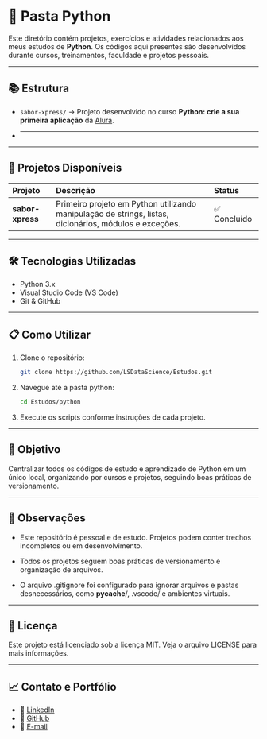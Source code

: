 # 📂 Pasta Python

Este diretório contém projetos, exercícios e atividades relacionados aos meus estudos de **Python**. Os códigos aqui presentes são desenvolvidos durante cursos, treinamentos, faculdade e projetos pessoais.

---

## 📚 Estrutura

- `sabor-xpress/` → Projeto desenvolvido no curso **Python: crie a sua primeira aplicação** da [Alura](https://www.alura.com.br/).
- ***

---

## 📌 Projetos Disponíveis

| Projeto          | Descrição                                                                                              | Status       |
| :--------------- | :----------------------------------------------------------------------------------------------------- | :----------- |
| **sabor-xpress** | Primeiro projeto em Python utilizando manipulação de strings, listas, dicionários, módulos e exceções. | ✅ Concluído |

---

## 🛠️ Tecnologias Utilizadas

- Python 3.x
- Visual Studio Code (VS Code)
- Git & GitHub

---

## 📋 Como Utilizar

1. Clone o repositório:
   ```bash
   git clone https://github.com/LSDataScience/Estudos.git
   ```
2. Navegue até a pasta python:
   ```bash
   cd Estudos/python
   ```
3. Execute os scripts conforme instruções de cada projeto.

---

## 📖 Objetivo

Centralizar todos os códigos de estudo e aprendizado de Python em um único local, organizando por cursos e projetos, seguindo boas práticas de versionamento.

---

## 📎 Observações

- Este repositório é pessoal e de estudo. Projetos podem conter trechos incompletos ou em desenvolvimento.

- Todos os projetos seguem boas práticas de versionamento e organização de arquivos.

- O arquivo .gitignore foi configurado para ignorar arquivos e pastas desnecessários, como **pycache**/, .vscode/ e ambientes virtuais.

---

## 📄 Licença

Este projeto está licenciado sob a licença MIT. Veja o arquivo LICENSE para mais informações.

---

## 📈 Contato e Portfólio

- 🔗 [LinkedIn](https://linkedin.com/in/luccas-silva)
- 🔗 [GitHub](https://github.com/LSDataScience)
- 🔗 [E-mail](luccas_silva@outlook.com)
